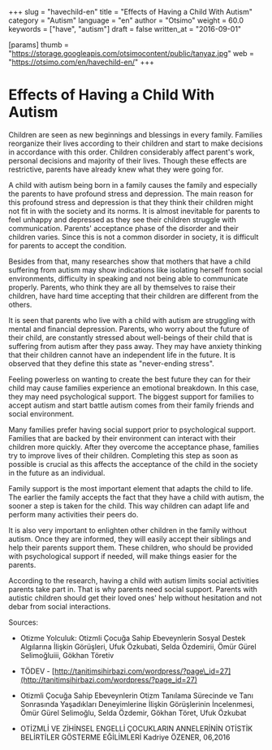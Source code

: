 +++
slug = "havechild-en"
title = "Effects of Having a Child With Autism"
category = "Autism"
language = "en"
author = "Otsimo"
weight = 60.0
keywords = ["have", "autism"]
draft = false
written_at = "2016-09-01"

[params]
thumb = "https://storage.googleapis.com/otsimocontent/public/tanyaz.jpg"
web = "https://otsimo.com/en/havechild-en/"
+++

# Effects of Having a Child With Autism

Children are seen as new beginnings and blessings in every family. Families reorganize their lives according to their children and start to make decisions in accordance with this order. Children considerably affect parent&#39;s work, personal decisions and majority of their lives. Though these effects are restrictive, parents have already knew what they were going for.

A child with autism being born in a family causes the family and especially the parents to have profound stress and depression. The main reason for this profound stress and depression is that they think their children might not fit in with the society and its norms. It is almost inevitable for parents to feel unhappy and depressed as they see their children struggle with communication. Parents&#39; acceptance phase of the disorder and their children varies. Since this is not a common disorder in society, it is difficult for parents to accept the condition.

Besides from that, many researches show that mothers that have a child suffering from autism may show indications like isolating herself from social environments, difficulty in speaking and not being able to communicate properly. Parents, who think they are all by themselves to raise their children, have hard time accepting that their children are different from the others.

It is seen that parents who live with a child with autism are struggling with mental and financial depression. Parents, who worry about the future of their child, are constantly stressed about well-beings of their child that is suffering from autism after they pass away. They may have anxiety thinking that their children cannot have an independent life in the future. It is observed that they define this state as &quot;never-ending stress&quot;.

Feeling powerless on wanting to create the best future they can for their child may cause families experience an emotional breakdown. In this case, they may need psychological support. The biggest support for families to accept autism and start battle autism comes from their family friends and social environment.

Many families prefer having social support prior to psychological support. Families that are backed by their environment can interact with their children more quickly. After they overcome the acceptance phase, families try to improve lives of their children. Completing this step as soon as possible is crucial as this affects the acceptance of the child in the society in the future as an individual.

Family support is the most important element that adapts the child to life. The earlier the family accepts the fact that they have a child with autism, the sooner a step is taken for the child. This way children can adapt life and perform many activities their peers do.

It is also very important to enlighten other children in the family without autism. Once they are informed, they will easily accept their siblings and help their parents support them. These children, who should be provided with psychological support if needed, will make things easier for the parents.

According to the research, having a child with autism limits social activities parents take part in. That is why parents need social support. Parents with autistic children should get their loved ones&#39; help without hesitation and not debar from social interactions.

Sources:

- Otizme Yolculuk: Otizmli Çocuğa Sahip Ebeveynlerin Sosyal Destek Algılarına İlişkin Görüşleri, Ufuk Özkubati, Selda Özdemirii, Ömür Gürel Selimoğluiii, Gökhan Töretiv

- TÖDEV - [http://tanitimsihirbazi.com/wordpress/?page\_id=27](http://tanitimsihirbazi.com/wordpress/?page_id=27)

- Otizmli Çocuğa Sahip Ebeveynlerin Otizm Tanılama Sürecinde ve Tanı Sonrasında Yaşadıkları Deneyimlerine İlişkin Görüşlerinin İncelenmesi, Ömür Gürel Selimoğlu, Selda Özdemir, Gökhan Töret, Ufuk Özkubat

- OTİZMLİ VE ZİHİNSEL ENGELLİ ÇOCUKLARIN ANNELERİNİN OTİSTİK BELİRTİLER GÖSTERME EĞİLİMLERİ Kadriye ÖZENER, 06,2016
